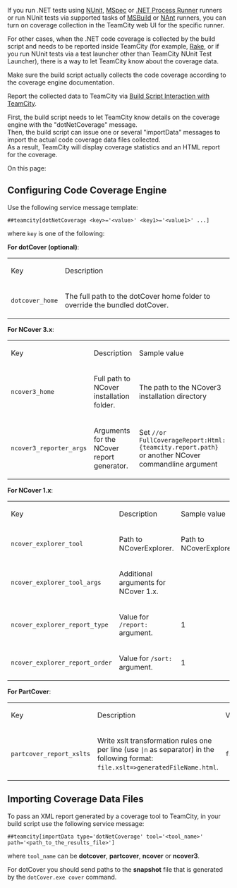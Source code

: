 [//]: # (title: Manually Configuring Reporting Coverage)
[//]: # (auxiliary-id: Manually Configuring Reporting Coverage)
If you run .NET tests using [NUnit](nunit.md), [MSpec](mspec.md) or [.NET Process Runner](net-process-runner.md) runners or run NUnit tests via supported tasks of [MSBuild](msbuild.md) or [NAnt](nant.md) runners, you can turn on coverage collection in the TeamCity web UI for the specific runner.

For other cases, when the .NET code coverage is collected by the build script and needs to be reported inside TeamCity (for example, [Rake](rake.md), or if you run NUnit tests via a test launcher other than TeamCity NUnit Test Launcher), there is a way to let TeamCity know about the coverage data.

Make sure the build script actually collects the code coverage according to the coverage engine documentation.

Report the collected data to TeamCity via [Build Script Interaction with TeamCity](build-script-interaction-with-teamcity.md).   

First, the build script needs to let TeamCity know details on the coverage engine with the "dotNetCoverage" message.   
Then, the build script can issue one or several "importData" messages to import the actual code coverage data files collected.   
As a result, TeamCity will display coverage statistics and an HTML report for the coverage.

On this page:

<tag-list of="chapter" mode="tree" depth="4"/>


## Configuring Code Coverage Engine


Use the following service message template:

```Plain Text
##teamcity[dotNetCoverage <key>='<value>' <key1>='<value1>' ...]
```

where `key` is one of the following:   

__For dotCover (optional)__:


<table>
<tr>


<td>

Key 


</td>


<td>

Description 


</td>
</tr>
<tr>


<td>

`dotcover_home`


</td>


<td>

The full path to the dotCover home folder to override the bundled dotCover. 


</td>
</tr>
</table>



__For NCover 3.x__:


<table>
<tr>


<td>

Key 


</td>


<td>

Description 


</td>


<td>

Sample value 


</td>
</tr>
<tr>


<td>

`ncover3_home`


</td>


<td>

Full path to NCover installation folder. 


</td>


<td>

The path to the NCover3 installation directory 


</td>
</tr>
<tr>


<td>

`ncover3_reporter_args`


</td>


<td>

Arguments for the NCover report generator.


</td>


<td>

Set `//or FullCoverageReport:Html:{teamcity.report.path}` or another NCover commandline argument 


</td>
</tr>
</table>



__For NCover 1.x__:


<table>
<tr>


<td>

Key 


</td>


<td>

Description 


</td>


<td>

Sample value 


</td>
</tr>
<tr>


<td>

`ncover_explorer_tool`


</td>


<td>

Path to NCoverExplorer. 


</td>


<td>

Path to NCoverExplorer 


</td>
</tr>
<tr>


<td>

`ncover_explorer_tool_args`


</td>


<td>

Additional arguments for NCover 1.x. 


</td>


<td>

 


</td>
</tr>
<tr>


<td>

`ncover_explorer_report_type`


</td>


<td>

Value for `/report:` argument. 


</td>


<td>

1 


</td>
</tr>
<tr>


<td>

`ncover_explorer_report_order`


</td>


<td>

Value for `/sort:` argument.


</td>


<td>

1 


</td>
</tr>
</table>

__For PartCover__:


<table>
<tr>


<td>

Key 


</td>


<td>

Description 


</td>


<td>

Value 


</td>
</tr>
<tr>


<td>

`partcover_report_xslts`


</td>


<td>

Write xslt transformation rules one per line (use `|n` as separator) in the following format: `file.xslt=>generatedFileName.html`.


</td>


<td>

`file.xslt=>generatedFileName.html`


</td>
</tr>
</table>




## Importing Coverage Data Files


To pass an XML report generated by a coverage tool to TeamCity, in your build script use the following service message:

```Plain Text
##teamcity[importData type='dotNetCoverage' tool='<tool_name>' path='<path_to_the_results_file>']

```

where `tool_name` can be __dotcover__, __partcover__, __ncover__ or __ncover3__. 


<warning>

For dotCover you should send paths to the __snapshot__ file that is generated by the `dotCover.exe cover` command.
</warning>
